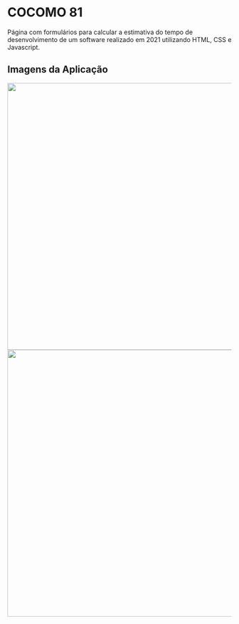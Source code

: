 # COCOMO 81

Página com formulários para calcular a estimativa do tempo de desenvolvimento de um software realizado em 2021 utilizando HTML, CSS e Javascript.

## Imagens da Aplicação 

<p align="middle">
  <img src="https://user-images.githubusercontent.com/38816154/210696838-a9b74a45-2e9d-4054-ade2-b930d4739b0d.png" width="600"> <br>
  <img src="https://user-images.githubusercontent.com/38816154/210696840-c19bc12d-1a9c-45a7-8df2-5528d7a25b84.png" width="600">
</p>
